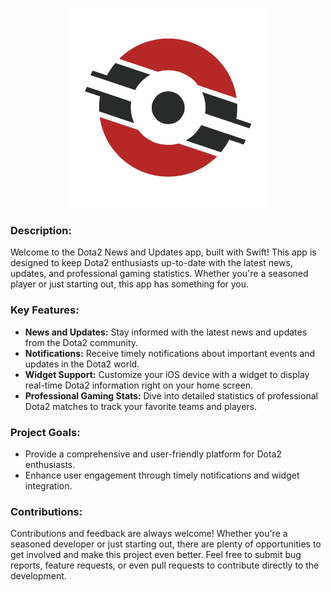 <p align="center"><picture>
  <source media="(prefers-color-scheme: dark)" srcset="logo_dark.png">
  <img alt="A single image caption for both variants" src="logo_light.png">
</picture></p>

### **Description:**
Welcome to the Dota2 News and Updates app, built with Swift! This app is designed to keep Dota2 enthusiasts up-to-date with the latest news, updates, and professional gaming statistics. Whether you're a seasoned player or just starting out, this app has something for you.

### **Key Features:**
- **News and Updates:** Stay informed with the latest news and updates from the Dota2 community.
- **Notifications:** Receive timely notifications about important events and updates in the Dota2 world.
- **Widget Support:** Customize your iOS device with a widget to display real-time Dota2 information right on your home screen.
- **Professional Gaming Stats:** Dive into detailed statistics of professional Dota2 matches to track your favorite teams and players.

### **Project Goals:**
- Provide a comprehensive and user-friendly platform for Dota2 enthusiasts.
- Enhance user engagement through timely notifications and widget integration.

### **Contributions:**
Contributions and feedback are always welcome! Whether you're a seasoned developer or just starting out, there are plenty of opportunities to get involved and make this project even better. Feel free to submit bug reports, feature requests, or even pull requests to contribute directly to the development.
